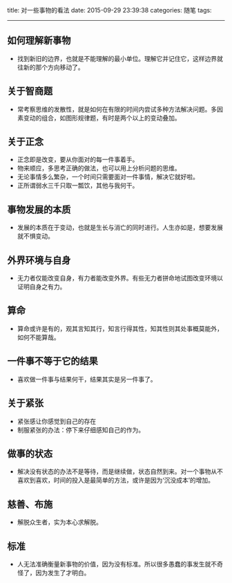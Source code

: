 title: 对一些事物的看法
date: 2015-09-29 23:39:38
categories: 随笔
tags:

---

## 如何理解新事物
* 找到新旧的边界，也就是不能理解的最小单位。理解它并记住它，这样边界就往新的那个方向移动了。

## 关于智商题
* 常考察思维的发散性，就是如何在有限的时间内尝试多种方法解决问题。多因素变动的组合，如图形规律题，有时是两个以上的变动叠加。
<!--more-->

## 关于正念
* 正念即是改变，要从你面对的每一件事着手。
* 物来顺应，多思考正确的做法，也可以用上分析问题的思维。
* 无论事情多么繁杂，一个时间只需要面对一件事情，解决它就好啦。
* 正所谓弱水三千只取一瓢饮，其他与我何干。

## 事物发展的本质
* 发展的本质在于变动，也就是生长与消亡的同时进行。人生亦如是，想要发展就不惧变动。

## 外界环境与自身
* 无力者仅能改变自身，有力者能改变外界。有些无力者拼命地试图改变环境以证明自身之有力。

## 算命
* 算命或许是有的，观其言知其行，知言行得其性，知其性则其处事概莫能外，如何不能算哉。

## 一件事不等于它的结果
* 喜欢做一件事与结果何干，结果其实是另一件事了。

## 关于紧张
* 紧张感让你感觉到自己的存在
* 制服紧张的办法：停下来仔细感知自己的作为。

## 做事的状态
* 解决没有状态的办法不是等待，而是继续做，状态自然到来。对一个事物从不喜欢到喜欢，时间的投入是最简单的方法，或许是因为‘沉没成本’的增加。

## 慈善、布施
* 解脱众生者，实为本心求解脱。

## 标准
* 人无法准确衡量新事物的价值，因为没有标准。所以很多愚蠢的事发生就不奇怪了，因为发生了才明白。